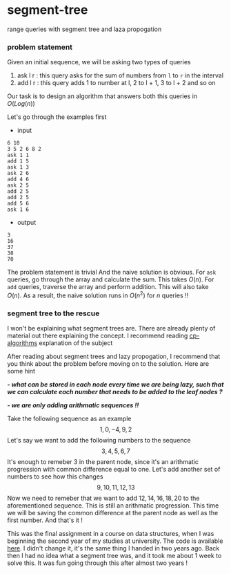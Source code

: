 # segment-tree
range queries with segment tree and laza propogation 

### problem statement 

Given an initial sequence, we will be asking two types of queries
1. ask l r : this query asks for the sum of numbers from `l` to `r` in the interval
2. add l r : this query adds 1 to number at l, 2 to l + 1, 3 to l + 2 and so on

Our task is to design an algorithm that answers both this queries in $O(Log(n))$

Let's go through the examples first 

- input 
```
6 10
3 5 2 6 8 2
ask 1 1
add 1 5
ask 1 3
ask 2 6
add 4 6
ask 2 5
add 2 5
add 2 5
add 5 6
ask 1 6
```
- output 
```
3
16
37
38
70
```

The problem statement is trivial And the naive solution is obvious. For `ask` queries, go through 
the array and calculate the sum. This takes $O(n)$. For `add` queries, traverse the array and perform addition. This will also take $O(n)$. As a result, the naive solution runs in $O(n^2)$ for $n$ queries !!

### segment tree to the rescue 

I won't be explaining what segment trees are. There are already plenty of material out there explaining the concept. 
I recommend reading [cp-algorithms](https://cp-algorithms.com/data_structures/segment_tree.html) explanation of the subject 

After reading about segment trees and lazy propogation, I recommend that you think about the problem before moving on to the solution. 
Here are some hint 

***- what can be stored in each node every time we are being lazy, such that we can calculate each number that needs to be added to the leaf nodes ?***

***- we are only adding arithmatic sequences !!***

Take the following sequence as an example
$$1, 0, -4, 9, 2$$
Let's say we want to add the following numbers to the sequence
$$3, 4, 5, 6, 7$$
It's enough to remeber $3$ in the parent node, since it's an arithmatic progression with common difference equal to one. Let's add another set of numbers to see how this changes
$$9, 10, 11, 12, 13$$ 
Now we need to remeber that we want to add $12, 14, 16, 18, 20$ to the aforementioned sequence. This is still an arithmatic progression. This time we will be saving the common difference at the parent node as well as the first number. And that's it ! 

This was the final assignment in a course on data structures, when I was beginning the second year of my studies at university. The code is available [here](https://github.com/mehrdad3301/segment-tree). I didn't change it, it's the same thing I handed in two years ago. Back then I had no idea what a segment tree was, and it took me about 1 week to solve this. It was fun going through this after almost two years ! 
